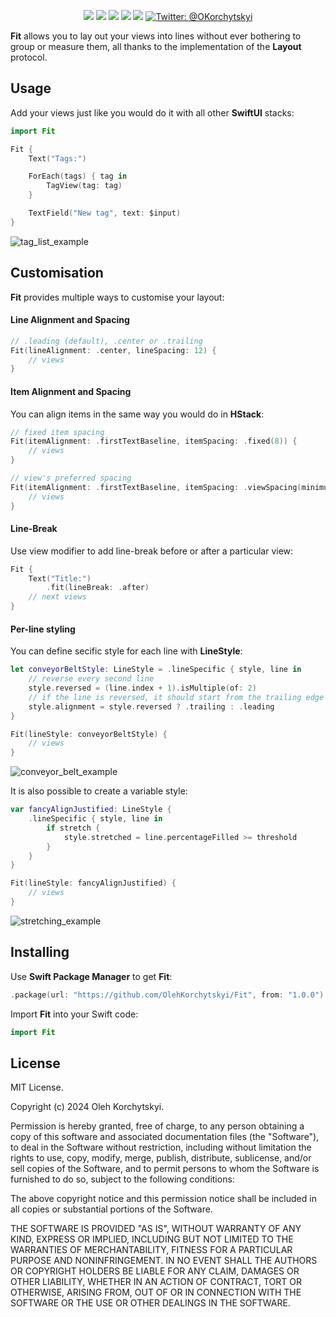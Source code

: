 <p align="center">
    <img src="https://img.shields.io/badge/SwiftUI-874dbf.svg"/>
    <img src="https://img.shields.io/badge/macOS-13.0+-212121.svg"/>
    <img src="https://img.shields.io/badge/iOS-16+-212121.svg"/>
    <img src="https://img.shields.io/badge/tvOS-16.0+-212121.svg"/>
    <img src="https://img.shields.io/badge/watchOS-9.0+-212121.svg"/>
    <a href="https://twitter.com/OKorchytskyi">
        <img src="https://img.shields.io/badge/Contact-@OKorchytskyi-212121" alt="Twitter: @OKorchytskyi"/>
    </a>
</p>

**Fit** allows you to lay out your views into lines without ever bothering to group or measure them, all thanks to the implementation of the **Layout** protocol.


## Usage


Add your views just like you would do it with all other **SwiftUI** stacks:

```swift
import Fit

Fit {
    Text("Tags:")

    ForEach(tags) { tag in
        TagView(tag: tag)
    }

    TextField("New tag", text: $input)
}
```
![tag_list_example](https://github.com/OlehKorchytskyi/Fit/assets/4789347/270802ea-6bea-455a-afa6-084ba48ffdba)


## Customisation

**Fit** provides multiple ways to customise your layout:

#### Line Alignment and Spacing

```swift
// .leading (default), .center or .trailing
Fit(lineAlignment: .center, lineSpacing: 12) {
    // views
}
```

#### Item Alignment and Spacing

You can align items in the same way you would do in **HStack**:

```swift
// fixed item spacing
Fit(itemAlignment: .firstTextBaseline, itemSpacing: .fixed(8)) {
    // views
}

// view's preferred spacing
Fit(itemAlignment: .firstTextBaseline, itemSpacing: .viewSpacing(minimum: 8)) {
    // views
}
```

#### Line-Break

Use view modifier to add line-break before or after a particular view:

```swift
Fit {
    Text("Title:")
        .fit(lineBreak: .after)
    // next views
}
```

#### Per-line styling

You can define secific style for each line with **LineStyle**:
```swift
let conveyorBeltStyle: LineStyle = .lineSpecific { style, line in
    // reverse every second line
    style.reversed = (line.index + 1).isMultiple(of: 2)
    // if the line is reversed, it should start from the trailing edge
    style.alignment = style.reversed ? .trailing : .leading
}

Fit(lineStyle: conveyorBeltStyle) {
    // views
}
```
![conveyor_belt_example](https://github.com/OlehKorchytskyi/Fit/assets/4789347/586f3c5c-f769-4ee0-a93d-2f6316ee9444)

It is also possible to create a variable style:

```swift
var fancyAlignJustified: LineStyle {
    .lineSpecific { style, line in
        if stretch {
            style.stretched = line.percentageFilled >= threshold
        }
    }
}

Fit(lineStyle: fancyAlignJustified) {
    // views
}
```
![stretching_example](https://github.com/OlehKorchytskyi/Fit/assets/4789347/a926cac6-9ac5-431a-88cc-a62e4d7ee456)

## Installing

Use **Swift Package Manager** to get **Fit**:
```swift
.package(url: "https://github.com/OlehKorchytskyi/Fit", from: "1.0.0")
```

Import **Fit** into your Swift code:

```swift
import Fit
```



## License

MIT License.

Copyright (c) 2024 Oleh Korchytskyi.

Permission is hereby granted, free of charge, to any person obtaining a copy of this software and associated documentation files (the "Software"), to deal in the Software without restriction, including without limitation the rights to use, copy, modify, merge, publish, distribute, sublicense, and/or sell copies of the Software, and to permit persons to whom the Software is furnished to do so, subject to the following conditions:

The above copyright notice and this permission notice shall be included in all copies or substantial portions of the Software.

THE SOFTWARE IS PROVIDED "AS IS", WITHOUT WARRANTY OF ANY KIND, EXPRESS OR IMPLIED, INCLUDING BUT NOT LIMITED TO THE WARRANTIES OF MERCHANTABILITY, FITNESS FOR A PARTICULAR PURPOSE AND NONINFRINGEMENT. IN NO EVENT SHALL THE AUTHORS OR COPYRIGHT HOLDERS BE LIABLE FOR ANY CLAIM, DAMAGES OR OTHER LIABILITY, WHETHER IN AN ACTION OF CONTRACT, TORT OR OTHERWISE, ARISING FROM, OUT OF OR IN CONNECTION WITH THE SOFTWARE OR THE USE OR OTHER DEALINGS IN THE SOFTWARE.
